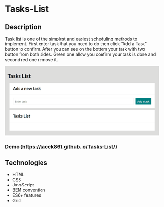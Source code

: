 # Tasks-List

## Description
Task list is one of the simplest and easiest scheduling methods to implement. First enter task that you need to do then click "Add a Task" button to confirm. After you can see on the bottom your task with two button from both sides. Green one allow you confirm your task is done and second red one remove it.

![Presentation](https://github.com/Jacek861/Tasks-List/blob/main/images/Task%20List.gif?raw=true)

### Demo (https://jacek861.github.io/Tasks-List/)

## Technologies
- HTML
- CSS
- JavaScript
- BEM convention
- ES6+ features
- Grid
